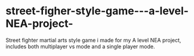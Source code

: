 # street-figher-style-game---a-level-NEA-project-
Street fighter martial arts style game i made for my A level NEA project, includes both multiplayer vs mode and a single player mode.
